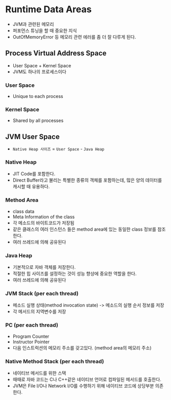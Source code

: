 # Runtime Data Areas
- JVM과 관련된 메모리
- 퍼포먼스 튜닝을 할 때 중요한 지식
- OutOfMemoryError 등 메모리 관련 에러를 좀 더 잘 다루게 된다.
  
## Process Virtual Address Space
- User Space + Kernel Space
- JVM도 하나의 프로세스이다

### User Space
- Unique to each process

### Kernel Space
- Shared by all processes

## JVM User Space
- `Native Heap 사이즈` = `User Space` - `Java Heap`
  
### Native Heap
- JIT Code를 포함한다.
- Direct Buffer라고 불리는 특별한 종류의 객체를 포함하는데, 많은 양의 데이터를 캐시할 때 유용하다.
### Method Area
- class data
- Meta Information of the class
- 각 메소드의 바이트코드가 저장됨
- 같은 클래스의 여러 인스턴스 들은 method area에 있는 동일한 class 정보를 참조한다.
- 여러 쓰레드에 의해 공유된다
### Java Heap
- 기본적으로 자바 객체를 저장한다.
- 적절한 힙 사이즈를 설정하는 것이 성능 향상에 중요한 역할을 한다.
- 여러 쓰레드에 의해 공유된다
### JVM Stack (per each thread)
- 메소드 실행 상태(method invocation state) -> 메소드의 실행 순서 정보를 저장
- 각 메서드의 지역변수를 저장
### PC (per each thread)
- Program Counter
- Instructor Pointer
- 다음 인스트럭션의 메모리 주소를 갖고있다. (method area의 메모리 주소)
### Native Method Stack (per each thread)
- 네이티브 메서드를 위한 스택
- 때때로 자바 코드는 C나 C++같은 네이티브 언어로 컴파일된 메서드를 호출한다.
- JVM은 File I/O나 Network I/O를 수행하기 위해 네이티브 코드에 상당부분 의존한다.